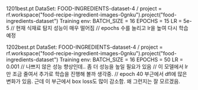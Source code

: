 1201best.pt
    DataSet: FOOD-INGREDIENTS-dataset-4 / project = rf.workspace("food-recipe-ingredient-images-0gnku").project("food-ingredients-dataset")
    Training env: BATCH_SIZE = 16 EPOCHS = 15 LR = 5e-5
// 현재 식재료 탐지 성능이 매우 떨어짐
// epochs 수를 늘리고 lr을 높여 다시 학습 예정

1202best.pt
    DataSet: FOOD-INGREDIENTS-dataset-4 / project = rf.workspace("food-recipe-ingredient-images-0gnku").project("food-ingredients-dataset")
    Training env: BATCH_SIZE = 16 EPOCHS = 50 LR = 0.001
// 나쁘지 않은 성능 향상인데.. 좀 더 성능을 높일 필요가 있음
// 이 모델에서 lr만 조금 줄여서 추가로 학습을 진행해 볼까 생각중.
// epoch 40 부근에서 dfl에 많은 변화가 있음. 근데 이 부근에서 box loss도 많이 감소함. 왜 그런지는 잘 모르겠음.